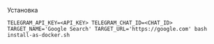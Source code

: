 Установка

	TELEGRAM_API_KEY=<API_KEY> TELEGRAM_CHAT_ID=<CHAT_ID> TARGET_NAME='Google Search' TARGET_URL='https://google.com' bash install-as-docker.sh
